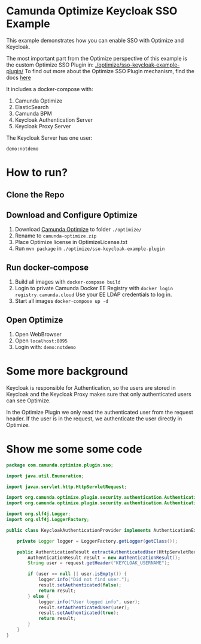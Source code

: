 # Camunda Optimize Keycloak SSO Example

This example demonstrates how you can enable SSO with Optimize and Keycloak.

The most important part from the Optimize perspective of this example is the custom Optimize SSO Plugin in:
[./optimize/sso-keycloak-example-plugin/](./optimize/sso-keycloak-example-plugin/)
To find out more about the Optimize SSO Plugin mechanism, find the docs [here](https://docs.camunda.org/optimize/latest/technical-guide/plugins/single-sign-on/)

It includes a docker-compose with:
1. Camunda Optimize
2. ElasticSearch
3. Camunda BPM
2. Keycloak Authentication Server
3. Keycloak Proxy Server

The Keycloak Server has one user:

```
demo:notdemo
```

# How to run?

## Clone the Repo

## Download and Configure Optimize

1. Download [Camunda Optimize](https://camunda.org/enterprise-release/optimize/2.3.0/camunda-optimize-2.3.0-standalone.zip) to folder `./optimize/`
2. Rename to `camunda-optimize.zip`
3. Place Optimize license in OptimizeLicense.txt
4. Run `mvn package` in `./optimize/sso-keycloak-example-plugin`

## Run docker-compose

1. Build all images with `docker-compose build`
1. Login to private Camunda Docker EE Registry with `docker login registry.camunda.cloud` Use your EE LDAP credentials to log in.
1. Start all images `docker-compose up -d`

## Open Optimize

1. Open WebBrowser
2. Open `localhost:8095`
3. Login with: `demo:notdemo`

# Some more background

Keycloak is responsible for Authentication, so the users are stored in Keycloak and the Keycloak Proxy makes sure that only authenticated users can see Optimize.

In the Optimize Plugin we only read the authenticated user from the request header. If the user is in the request, we authenticate the user directly in Optimize.

# Show me some some code

```java
package com.camunda.optimize.plugin.sso;

import java.util.Enumeration;

import javax.servlet.http.HttpServletRequest;

import org.camunda.optimize.plugin.security.authentication.AuthenticationExtractor;
import org.camunda.optimize.plugin.security.authentication.AuthenticationResult;

import org.slf4j.Logger;
import org.slf4j.LoggerFactory;

public class KeycloakAuthenticationProvider implements AuthenticationExtractor {

	private Logger logger = LoggerFactory.getLogger(getClass());

	public AuthenticationResult extractAuthenticatedUser(HttpServletRequest request) {
		AuthenticationResult result = new AuthenticationResult();
		String user = request.getHeader("KEYCLOAK_USERNAME");

		if (user == null || user.isEmpty()) {
			logger.info("Did not find user.");
			result.setAuthenticated(false);
			return result;
		} else {
			logger.info("User logged info", user);
			result.setAuthenticatedUser(user);
			result.setAuthenticated(true);
			return result;
		}
	}
}
```
